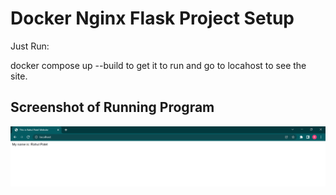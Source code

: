# Docker Nginx Flask Project Setup

Just Run:

docker compose up --build to get it to run and go to locahost to see the site.

## Screenshot of Running Program

![Running Program](screenshots/MyNameIsRahulPatel.png)
